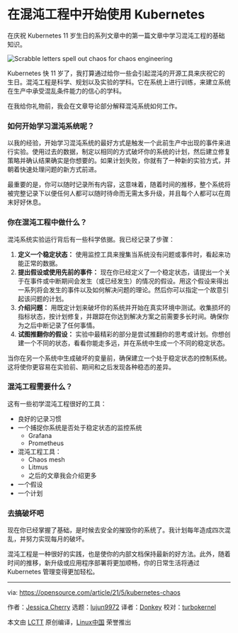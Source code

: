 [#]: subject: (Get started with Kubernetes using chaos engineering)
[#]: via: (https://opensource.com/article/21/5/kubernetes-chaos)
[#]: author: (Jessica Cherry https://opensource.com/users/cherrybomb)
[#]: collector: (lujun9972)
[#]: translator: (Donkey)
[#]: reviewer: (turbokernel)
[#]: publisher: ( )
[#]: url: ( )

在混沌工程中开始使用 Kubernetes
======
在庆祝 Kubernetes 11 岁生日的系列文章中的第一篇文章中学习混沌工程的基础知识。

![Scrabble letters spell out chaos for chaos engineering][1]

Kubernetes 快 11 岁了，我打算通过给你一些会引起混沌的开源工具来庆祝它的生日。混沌工程是科学、规划以及实验的学科。它在系统上进行训练，来建立系统在生产中承受混乱条件能力的信心的学科。

在我给你礼物前，我会在文章导论部分解释混沌系统如何工作。

### 如何开始学习混沌系统呢？

以我的经验，开始学习混沌系统的最好方式是触发一个此前生产中出现的事件来进行实验。使用过去的数据，制定以相同的方式破坏你的系统的计划，然后建立修复策略并确认结果确实是你想要的。如果计划失败，你就有了一种新的实验方式，并朝着快速处理问题的新方式前进。

最重要的是，你可以随时记录所有内容，这意味着，随着时间的推移，整个系统将被完整记录下以便任何人都可以随时待命而无需太多升级，并且每个人都可以在周末好好休息。

### 你在混沌工程中做什么？

混沌系统实验运行背后有一些科学依据。我已经记录了步骤：

1. **定义一个稳定状态：** 使用监控工具来搜集当系统没有问题或事件时，看起来功能正常的数据。
2. **提出假设或使用先前的事件：** 现在你已经定义了一个稳定状态，请提出一个关于在事件或中断期间会发生（或已经发生）的情况的假设。用这个假设来得出一系列将会发生的事件以及如何解决问题的理论。然后你可以指定一个故意引起该问题的计划。
3. **介绍问题：** 用既定计划来破坏你的系统并开始在真实环境中测试。收集损坏的指标状态，按计划修复，并跟踪在你达到解决方案之前需要多长时间。确保你为之后中断记录了任何事情。
4. **试图推翻你的假设：** 实验中最精彩的部分是尝试推翻你的思考或计划。你想创建一个不同的状态，看看你能走多远，并在系统中生成一个不同的稳定状态。

当你在另一个系统中生成破坏的变量前，确保建立一个处于稳定状态的控制系统。这将使你更容易在实验前、期间和之后发现各种稳态的差异。

### 混沌工程需要什么？

这有一些初学混沌工程很好的工具：

* 良好的记录习惯
* 一个捕捉你系统是否处于稳定状态的监控系统
  * Grafana
  * Prometheus
* 混沌工程工具：
  * Chaos mesh
  * Litmus
  * 之后的文章我会介绍更多
* 一个假设
* 一个计划

### 去搞破坏吧

现在你已经掌握了基础，是时候去安全的摧毁你的系统了。我计划每年造成四次混乱，并努力实现每月的破坏。

混沌工程是一种很好的实践，也是使你的内部文档保持最新的好方法。此外，随着时间的推移，新升级或应用程序部署将更加顺畅，你的日常生活将通过 Kubernetes 管理变得更加轻松。

--------------------------------------------------------------------------------

via: https://opensource.com/article/21/5/kubernetes-chaos

作者：[Jessica Cherry][a]
选题：[lujun9972][b]
译者：[Donkey](https://github.com/Donkey-Hao)
校对：[turbokernel](https://github.com/turbokernel)

本文由 [LCTT](https://github.com/LCTT/TranslateProject) 原创编译，[Linux中国](https://linux.cn/) 荣誉推出

[a]: https://opensource.com/users/cherrybomb
[b]: https://github.com/lujun9972
[1]: https://opensource.com/sites/default/files/styles/image-full-size/public/lead-images/brett-jordan-chaos-unsplash.jpg?itok=sApp5dVd (Scrabble letters spell out chaos for chaos engineering)
